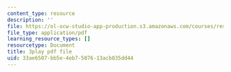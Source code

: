 ```yaml
---
content_type: resource
description: ''
file: https://ol-ocw-studio-app-production.s3.amazonaws.com/courses/res-18-008-calculus-revisited-complex-variables-differential-equations-and-linear-algebra-fall-2011/33ae6507bb5e4eb7507613acb835dd44_dzKnv4ntH2g.pdf
file_type: application/pdf
learning_resource_types: []
resourcetype: Document
title: 3play pdf file
uid: 33ae6507-bb5e-4eb7-5076-13acb835dd44
---
```

